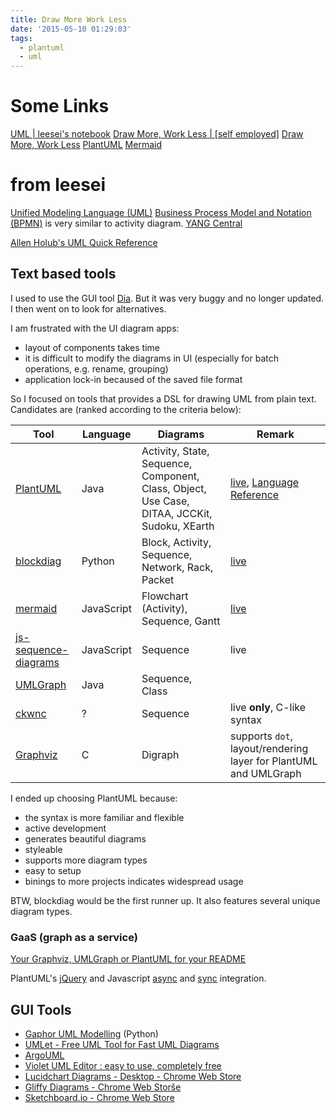 ```yaml
---
title: Draw More Work Less
date: '2015-05-10 01:29:03'
tags:
  - plantuml
  - uml
---
```


# Some Links

[UML | leesei's notebook][1] [Draw More, Work Less | [self employed]][2] [Draw More, Work Less][3] [PlantUML][4] [Mermaid][5]

# from leesei

[Unified Modeling Language (UML)][6] [Business Process Model and Notation (BPMN)][7] is very similar to activity diagram. [YANG Central][8]

[Allen Holub's UML Quick Reference][9]

<!-- more -->

## Text based tools

I used to use the GUI tool [Dia][10]. But it was very buggy and no longer updated. I then went on to look for alternatives.

I am frustrated with the UI diagram apps:

- layout of components takes time
- it is difficult to modify the diagrams in UI (especially for batch operations, e.g. rename, grouping)
- application lock-in becaused of the saved file format

So I focused on tools that provides a DSL for drawing UML from plain text. Candidates are (ranked according to the criteria below):

Tool                   | Language   | Diagrams                                                                                     | Remark
---------------------- | ---------- | -------------------------------------------------------------------------------------------- | --------------------------------------------------------------------------------------------------------------------------------------
[PlantUML]             | Java       | Activity, State, Sequence, Component, Class, Object, Use Case, DITAA, JCCKit, Sudoku, XEarth | [live][11], [Language Reference][12]
[blockdiag]            | Python     | Block, Activity, Sequence, Network, Rack, Packet                                             | [live][13]
[mermaid]              | JavaScript | Flowchart (Activity), Sequence, Gantt                                                        | [live][14]
[js-sequence-diagrams] | JavaScript | Sequence                                                                                     | live
[UMLGraph]             | Java       | Sequence, Class                                                                              |
[ckwnc]                | ?          | Sequence                                                                                     | live **only**, C-like syntax
[Graphviz]             | C          | Digraph                                                                                      | supports `dot`, layout/rendering layer for PlantUML and UMLGraph

I ended up choosing PlantUML because:

- the syntax is more familiar and flexible
- active development
- generates beautiful diagrams
- styleable
- supports more diagram types
- easy to setup
- binings to more projects indicates widespread usage

BTW, blockdiag would be the first runner up. It also features several unique diagram types.

### GaaS (graph as a service)

[Your Graphviz, UMLGraph or PlantUML for your README][15]

PlantUML's [jQuery][16] and Javascript [async][17] and [sync][18] integration.

## GUI Tools

- [Gaphor UML Modelling][19] (Python)
- [UMLet - Free UML Tool for Fast UML Diagrams][20]
- [ArgoUML][21]
- [Violet UML Editor : easy to use, completely free][22]
- [Lucidchart Diagrams - Desktop - Chrome Web Store][23]
- [Gliffy Diagrams - Chrome Web Storše][24]
- [Sketchboard.io - Chrome Web Store][25]

[blockdiag]: http://blockdiag.com/en/
[ckwnc]: http://www.ckwnc.com
[graphviz]: http://www.graphviz.org/
[js-sequence-diagrams]: http://bramp.github.io/js-sequence-diagrams/
[mermaid]: https://github.com/knsv/mermaid
[plantuml]: http://plantuml.sourceforge.net/
[umlgraph]: http://www.umlgraph.org/index.html
[1]: http://leesei.github.io/uml/
[2]: http://www.mbarsinai.com/blog/2014/01/12/draw-more-work-less/
[3]: http://www.slideshare.net/MichaelBarSinai/generated-siagramspublic
[4]: http://plantuml.sourceforge.net/sitemap.html
[5]: http://knsv.github.io/mermaid/
[6]: http://en.wikipedia.org/wiki/Unified_Modeling_Language
[7]: http://en.wikipedia.org/wiki/Business_Process_Model_and_Notation
[8]: http://www.yang-central.org/twiki/bin/view/Main/WebHome
[9]: http://www.holub.com/goodies/uml/
[10]: https://wiki.gnome.org/Apps/Dia/
[11]: http://www.plantuml.com/plantuml/
[12]: http://plantuml.sourceforge.net/PlantUML_Language_Reference_Guide.pdf
[13]: http://blockdiag.appspot.com/
[14]: http://knsv.github.io/mermaid/live_editor/
[15]: http://www.gravizo.com/
[16]: http://plantuml.sourceforge.net/jquery.html
[17]: http://plantuml.sourceforge.net/demojavascript.html
[18]: http://plantuml.sourceforge.net/demojavascript2.html
[19]: http://gaphor.sourceforge.net/download.php
[20]: http://www.umlet.com/
[21]: http://argouml.tigris.org/
[22]: http://alexdp.free.fr/violetumleditor/page.php
[23]: https://chrome.google.com/webstore/detail/lucidchart-diagrams-deskt/djejicklhojeokkfmdelnempiecmdomj?hl=en
[24]: https://chrome.google.com/webstore/detail/gliffy-diagrams/bhmicilclplefnflapjmnngmkkkkpfad?hl=en
[25]: https://chrome.google.com/webstore/detail/sketchboardio/bgafhjpdkfjfmmjbebbdckolonomaoil?hl=en
